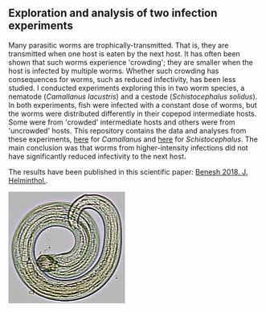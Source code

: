 ## Exploration and analysis of two infection experiments

Many parasitic worms are trophically-transmitted. That is, they are transmitted when one host is eaten by the next host. It has often been shown that such worms experience 'crowding'; they are smaller when the host is infected by multiple worms. Whether such crowding has consequences for worms, such as reduced infectivity, has been less studied. I conducted experiments exploring this in two worm species, a nematode (*Camallanus lacustris*) and a cestode (*Schistocephalus solidus*). In both experiments, fish were infected with a constant dose of worms, but the worms were distributed differently in their copepod intermediate hosts. Some were from 'crowded' intermediate hosts and others were from 'uncrowded' hosts. This repository contains the data and analyses from these experiments, [here](camallanus/analysis_cam_dat.md) for *Camallanus* and [here](schistocephalus/analysis_schisto_dat.md) for *Schistocephalus*. The main conclusion was that worms from higher-intensity infections did not have significantly reduced infectivity to the next host.

The results have been published in this scientific paper: [Benesh 2018. J. Helminthol.](https://www.cambridge.org/core/journals/journal-of-helminthology/article/crowding-in-the-first-intermediate-host-does-not-affect-infection-probability-in-the-second-host-in-two-helminths/9C23E641ACAE6C4979BBF4ADDB32E7C8).

![*Camallanus lacustris* larva](cam_pic/cam_pic.png)